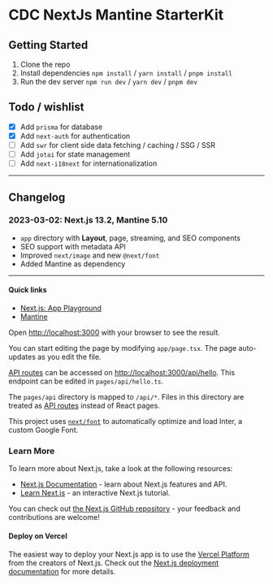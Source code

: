 # CDC NextJs Mantine StarterKit

## Getting Started

1. Clone the repo
2. Install dependencies  `npm install` / `yarn install` / `pnpm install`
3. Run the dev server  `npm run dev` / `yarn dev` / `pnpm dev`

## Todo / wishlist
- [x] Add `prisma` for database
- [x] Add `next-auth` for authentication
- [ ] Add `swr` for client side data fetching / caching / SSG / SSR
- [ ] Add `jotai` for state management
- [ ] Add `next-i18next` for internationalization

---------------------------------------

## Changelog 

### 2023-03-02: Next.js 13.2, Mantine 5.10
- `app` directory with **Layout**, page, streaming, and SEO components
- SEO support with metadata API
- Improved `next/image` and new `@next/font`
- Added Mantine as dependency

---------------------------------------


#### Quick links 
- [Next.js: App Playground](https://vercel.com/templates/next.js/app-directory)
- [Mantine](https://mantine.dev/)


Open [http://localhost:3000](http://localhost:3000) with your browser to see the result.

You can start editing the page by modifying `app/page.tsx`. The page auto-updates as you edit the file.

[API routes](https://nextjs.org/docs/api-routes/introduction) can be accessed on [http://localhost:3000/api/hello](http://localhost:3000/api/hello). This endpoint can be edited in `pages/api/hello.ts`.

The `pages/api` directory is mapped to `/api/*`. Files in this directory are treated as [API routes](https://nextjs.org/docs/api-routes/introduction) instead of React pages.

This project uses [`next/font`](https://nextjs.org/docs/basic-features/font-optimization) to automatically optimize and load Inter, a custom Google Font.

### Learn More

To learn more about Next.js, take a look at the following resources:

- [Next.js Documentation](https://nextjs.org/docs) - learn about Next.js features and API.
- [Learn Next.js](https://nextjs.org/learn) - an interactive Next.js tutorial.

You can check out [the Next.js GitHub repository](https://github.com/vercel/next.js/) - your feedback and contributions are welcome!

#### Deploy on Vercel

The easiest way to deploy your Next.js app is to use the [Vercel Platform](https://vercel.com/new?utm_medium=default-template&filter=next.js&utm_source=create-next-app&utm_campaign=create-next-app-readme) from the creators of Next.js. 
Check out the [Next.js deployment documentation](https://nextjs.org/docs/deployment) for more details.
